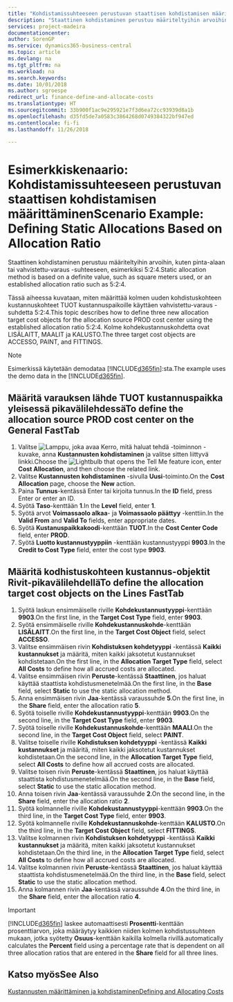 ```yaml
---
title: "Kohdistamissuhteeseen perustuvan staattisen kohdistamisen määrittäminen | Microsoft Docs"
description: "Staattinen kohdistaminen perustuu määriteltyihin arvoihin, kuten pinta-alaan tai vahvistettu-varaus -suhteeseen, esimerkiksi 5:2:4."
services: project-madeira
documentationcenter: 
author: SorenGP
ms.service: dynamics365-business-central
ms.topic: article
ms.devlang: na
ms.tgt_pltfrm: na
ms.workload: na
ms.search.keywords: 
ms.date: 10/01/2018
ms.author: sgroespe
redirect_url: finance-define-and-allocate-costs
ms.translationtype: HT
ms.sourcegitcommit: 33b900f1ac9e295921e7f3d6ea72cc93939d8a1b
ms.openlocfilehash: d35fd5de7a0583c3864268d0749384322bf947ed
ms.contentlocale: fi-fi
ms.lasthandoff: 11/26/2018

---
```

# <a name="scenario-example-defining-static-allocations-based-on-allocation-ratio"></a><span data-ttu-id="58b5a-103">Esimerkkiskenaario: Kohdistamissuhteeseen perustuvan staattisen kohdistamisen määrittäminen</span><span class="sxs-lookup"><span data-stu-id="58b5a-103">Scenario Example: Defining Static Allocations Based on Allocation Ratio</span></span>
<span data-ttu-id="58b5a-104">Staattinen kohdistaminen perustuu määriteltyihin arvoihin, kuten pinta-alaan tai vahvistettu-varaus -suhteeseen, esimerkiksi 5:2:4.</span><span class="sxs-lookup"><span data-stu-id="58b5a-104">Static allocation method is based on a definite value, such as square meters used, or an established allocation ratio such as 5:2:4.</span></span>  

<span data-ttu-id="58b5a-105">Tässä aiheessa kuvataan, miten määrittää kolmen uuden kohdistuskohteen kustannuskohteet TUOT kustannuspaikoille käyttäen vahvistettu-varaus -suhdetta 5:2:4.</span><span class="sxs-lookup"><span data-stu-id="58b5a-105">This topic describes how to define three new allocation target cost objects for the allocation source PROD cost center using the established allocation ratio 5:2:4.</span></span> <span data-ttu-id="58b5a-106">Kolme kohdekustannuskohdetta ovat LISÄLAITT, MAALIT ja KALUSTO.</span><span class="sxs-lookup"><span data-stu-id="58b5a-106">The three target cost objects are ACCESSO, PAINT, and FITTINGS.</span></span>  

> [!NOTE]  
>  <span data-ttu-id="58b5a-107">Esimerkissä käytetään demodataa [!INCLUDE[d365fin](includes/d365fin_md.md)]:sta.</span><span class="sxs-lookup"><span data-stu-id="58b5a-107">The example uses the demo data in the [!INCLUDE[d365fin](includes/d365fin_md.md)].</span></span>  

## <a name="to-define-the-allocation-source-prod-cost-center-on-the-general-fasttab"></a><span data-ttu-id="58b5a-108">Määritä varauksen lähde TUOT kustannuspaikka yleisessä pikavälilehdessä</span><span class="sxs-lookup"><span data-stu-id="58b5a-108">To define the allocation source PROD cost center on the General FastTab</span></span>  

1.  <span data-ttu-id="58b5a-109">Valitse ![Lamppu, joka avaa Kerro, mitä haluat tehdä -toiminnon](media/ui-search/search_small.png "Kerro, mitä haluat tehdä") -kuvake, anna **Kustannusten kohdistaminen** ja valitse sitten liittyvä linkki.</span><span class="sxs-lookup"><span data-stu-id="58b5a-109">Choose the ![Lightbulb that opens the Tell Me feature](media/ui-search/search_small.png "Tell me what you want to do") icon, enter **Cost Allocation**, and then choose the related link.</span></span>  
2.  <span data-ttu-id="58b5a-110">Valitse **Kustannusten kohdistaminen** -sivulla **Uusi**-toiminto.</span><span class="sxs-lookup"><span data-stu-id="58b5a-110">On the **Cost Allocation** page, choose the **New** action.</span></span>  
3.  <span data-ttu-id="58b5a-111">Paina **Tunnus**-kentässä Enter tai kirjoita tunnus.</span><span class="sxs-lookup"><span data-stu-id="58b5a-111">In the **ID** field, press Enter or enter an ID.</span></span>  
4.  <span data-ttu-id="58b5a-112">Syötä **Taso**-kenttään **1**.</span><span class="sxs-lookup"><span data-stu-id="58b5a-112">In the **Level** field, enter **1**.</span></span>  
5.  <span data-ttu-id="58b5a-113">Syötä arvot **Voimassaolo alkaa**- ja **Voimassaolo päättyy** -kenttiin.</span><span class="sxs-lookup"><span data-stu-id="58b5a-113">In the **Valid From** and **Valid To** fields, enter appropriate dates.</span></span>  
6.  <span data-ttu-id="58b5a-114">Syötä **Kustanuspaikkakoodi**-kenttään **TUOT**.</span><span class="sxs-lookup"><span data-stu-id="58b5a-114">In the **Cost Center Code** field, enter **PROD**.</span></span>  
7.  <span data-ttu-id="58b5a-115">Syötä **Luotto kustannustyyppiin** -kenttään kustannustyyppi **9903**.</span><span class="sxs-lookup"><span data-stu-id="58b5a-115">In the **Credit to Cost Type** field, enter the cost type **9903**.</span></span>  

## <a name="to-define-the-allocation-target-cost-objects-on-the-lines-fasttab"></a><span data-ttu-id="58b5a-116">Määritä kodhistuskohteen kustannus-objektit Rivit-pikavälilehdellä</span><span class="sxs-lookup"><span data-stu-id="58b5a-116">To define the allocation target cost objects on the Lines FastTab</span></span>  

1.  <span data-ttu-id="58b5a-117">Syötä laskun ensimmäiselle riville **Kohdekustannustyyppi**-kenttään **9903**.</span><span class="sxs-lookup"><span data-stu-id="58b5a-117">On the first line, in the **Target Cost Type** field, enter **9903**.</span></span>  
2.  <span data-ttu-id="58b5a-118">Syötä ensimmäiselle riville **Kohdekustannuskohde**-kenttään **LISÄLAITT**.</span><span class="sxs-lookup"><span data-stu-id="58b5a-118">On the first line, in the **Target Cost Object** field, select **ACCESSO**.</span></span>  
3.  <span data-ttu-id="58b5a-119">Valitse ensimmäisen rivin **Kohdistuksen kohdetyyppi** -kentässä **Kaikki kustannukset** ja määritä, miten kaikki jaksotetut kustannukset kohdistetaan.</span><span class="sxs-lookup"><span data-stu-id="58b5a-119">On the first line, in the **Allocation Target Type** field, select **All Costs** to define how all accrued costs are allocated.</span></span>  
4.  <span data-ttu-id="58b5a-120">Valitse ensimmäisen rivin **Peruste**-kentässä **Staattinen**, jos haluat käyttää staattista kohdistusmenetelmää.</span><span class="sxs-lookup"><span data-stu-id="58b5a-120">On the first line, in the **Base** field, select **Static** to use the static allocation method.</span></span>  
5.  <span data-ttu-id="58b5a-121">Anna ensimmäisen rivin **Jaa**-kentässä varaussuhde **5**.</span><span class="sxs-lookup"><span data-stu-id="58b5a-121">On the first line, in the **Share** field, enter the allocation ratio **5**.</span></span>  
6.  <span data-ttu-id="58b5a-122">Syötä toiselle riville **Kohdekustannustyyppi**-kenttään **9903**.</span><span class="sxs-lookup"><span data-stu-id="58b5a-122">On the second line, in the **Target Cost Type** field, enter **9903**.</span></span>  
7.  <span data-ttu-id="58b5a-123">Syötä toiselle riville **Kohdekustannuskohde**-kenttään **MAALI**.</span><span class="sxs-lookup"><span data-stu-id="58b5a-123">On the second line, in the **Target Cost Object** field, select **PAINT**.</span></span>  
8.  <span data-ttu-id="58b5a-124">Valitse toiselle riville **Kohdistuksen kohdetyyppi** -kentässä **Kaikki kustannukset** ja määritä, miten kaikki jaksotetut kustannukset kohdistetaan.</span><span class="sxs-lookup"><span data-stu-id="58b5a-124">On the second line, in the **Allocation Target Type** field, select **All Costs** to define how all accrued costs are allocated.</span></span>  
9. <span data-ttu-id="58b5a-125">Valitse toisen rivin **Peruste**-kentässä **Staattinen**, jos haluat käyttää staattista kohdistusmenetelmää.</span><span class="sxs-lookup"><span data-stu-id="58b5a-125">On the second line, in the **Base** field, select **Static** to use the static allocation method.</span></span>  
10. <span data-ttu-id="58b5a-126">Anna toisen rivin **Jaa**-kentässä varaussuhde **2**.</span><span class="sxs-lookup"><span data-stu-id="58b5a-126">On the second line, in the **Share** field, enter the allocation ratio **2**.</span></span>  
11. <span data-ttu-id="58b5a-127">Syötä kolmannelle riville **Kohdekustannustyyppi**-kenttään **9903**.</span><span class="sxs-lookup"><span data-stu-id="58b5a-127">On the third line, in the **Target Cost Type** field, enter **9903**.</span></span>  
12. <span data-ttu-id="58b5a-128">Syötä kolmannelle riville **Kohdekustannuskohde**-kenttään **KALUSTO**.</span><span class="sxs-lookup"><span data-stu-id="58b5a-128">On the third line, in the **Target Cost Object** field, select **FITTINGS**.</span></span>  
13. <span data-ttu-id="58b5a-129">Valitse kolmannen rivin **Kohdistuksen kohdetyyppi** -kentässä **Kaikki kustannukset** ja määritä, miten kaikki jaksotetut kustannukset kohdistetaan.</span><span class="sxs-lookup"><span data-stu-id="58b5a-129">On the third line, in the **Allocation Target Type** field, select **All Costs** to define how all accrued costs are allocated.</span></span>  
14. <span data-ttu-id="58b5a-130">Valitse kolmannen rivin **Peruste**-kentässä **Staattinen**, jos haluat käyttää staattista kohdistusmenetelmää.</span><span class="sxs-lookup"><span data-stu-id="58b5a-130">On the third line, in the **Base** field, select **Static** to use the static allocation method.</span></span>  
15. <span data-ttu-id="58b5a-131">Anna kolmannen rivin **Jaa**-kentässä varaussuhde **4**.</span><span class="sxs-lookup"><span data-stu-id="58b5a-131">On the third line, in the **Share** field, enter the allocation ratio **4**.</span></span>  

> [!IMPORTANT]  
>  [!INCLUDE[d365fin](includes/d365fin_md.md)] <span data-ttu-id="58b5a-132">laskee automaattisesti **Prosentti**-kenttään prosenttiarvon, joka määräytyy kaikkien niiden kolmen kohdistussuhteen mukaan, jotka syötetty **Osuus**-kenttään kaikilla kolmella rivillä.</span><span class="sxs-lookup"><span data-stu-id="58b5a-132">automatically calculates the **Percent** field using a percentage rate that is dependent on all three allocation ratios that are entered in the **Share** field for all three lines.</span></span>  

## <a name="see-also"></a><span data-ttu-id="58b5a-133">Katso myös</span><span class="sxs-lookup"><span data-stu-id="58b5a-133">See Also</span></span>  
[<span data-ttu-id="58b5a-134">Kustannusten määrittäminen ja kohdistaminen</span><span class="sxs-lookup"><span data-stu-id="58b5a-134">Defining and Allocating Costs</span></span>](finance-define-and-allocate-costs.md)   

